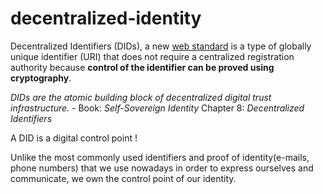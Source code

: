 # decentralized-identity

Decentralized Identifiers (DIDs), a new [web standard](https://www.w3.org/TR/did-core/) is a type of globally unique identifier (URI) that does not require a centralized registration authority because **control of the identifier can be proved using cryptography**.

*DIDs are the atomic building block of decentralized digital trust infrastructure.* - Book: *Self-Sovereign Identity* Chapter 8: *Decentralized Identifiers*

A DID is a digital control point !

Unlike the most commonly used identifiers and proof of identity(e-mails, phone numbers) that we use nowadays in order to express ourselves and communicate, we own the control point of our identity.
